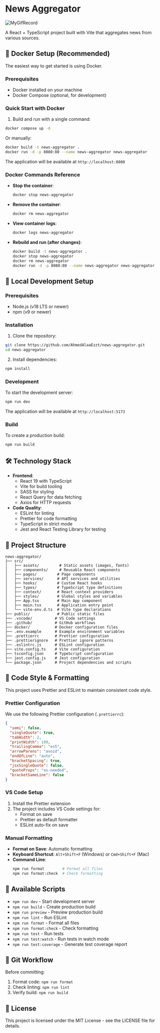 # News Aggregator
![MyGifRecord](https://github.com/user-attachments/assets/d5a9743a-b64f-4e4b-aea8-b32e23fbae9d)

A React + TypeScript project built with Vite that aggregates news from various sources.

## 🐳 Docker Setup (Recommended)

The easiest way to get started is using Docker.

### Prerequisites

- Docker installed on your machine
- Docker Compose (optional, for development)

### Quick Start with Docker

1. Build and run with a single command:

```bash
docker compose up -d
```

Or manually:

```bash
docker build -t news-aggregator .
docker run -d -p 8080:80 --name news-aggregator news-aggregator
```

The application will be available at `http://localhost:8080`

### Docker Commands Reference

- **Stop the container**:

  ```bash
  docker stop news-aggregator
  ```

- **Remove the container**:

  ```bash
  docker rm news-aggregator
  ```

- **View container logs**:

  ```bash
  docker logs news-aggregator
  ```

- **Rebuild and run (after changes)**:
  ```bash
  docker build -t news-aggregator .
  docker stop news-aggregator
  docker rm news-aggregator
  docker run -d -p 8080:80 --name news-aggregator news-aggregator
  ```

## 🚀 Local Development Setup

### Prerequisites

- Node.js (v18 LTS or newer)
- npm (v9 or newer)

### Installation

1. Clone the repository:

```bash
git clone https://github.com/AhmedAlaaEzzt/news-aggregator.git
cd news-aggregator
```

2. Install dependencies:

```bash
npm install
```

### Development

To start the development server:

```bash
npm run dev
```

The application will be available at `http://localhost:5173`

### Build

To create a production build:

```bash
npm run build
```

## 🛠️ Technology Stack

- **Frontend**:
  - React 19 with TypeScript
  - Vite for build tooling
  - SASS for styling
  - React Query for data fetching
  - Axios for HTTP requests
- **Code Quality**:
  - ESLint for linting
  - Prettier for code formatting
  - TypeScript in strict mode
  - Jest and React Testing Library for testing

## 📁 Project Structure

```
news-aggregator/
├── src/
│   ├── assets/         # Static assets (images, fonts)
│   ├── components/     # Reusable React components
│   ├── pages/         # Page components
│   ├── services/      # API services and utilities
│   ├── hooks/         # Custom React hooks
│   ├── types/         # TypeScript type definitions
│   ├── context/       # React context providers
│   ├── styles/        # Global styles and variables
│   ├── App.tsx        # Main App component
│   ├── main.tsx       # Application entry point
│   └── vite-env.d.ts  # Vite type declarations
├── public/            # Public static files
├── .vscode/          # VS Code settings
├── .github/          # GitHub workflows
├── docker/           # Docker configuration files
├── .env.example      # Example environment variables
├── .prettierrc       # Prettier configuration
├── .prettierignore   # Prettier ignore patterns
├── .eslintrc.js      # ESLint configuration
├── vite.config.ts    # Vite configuration
├── tsconfig.json     # TypeScript configuration
├── jest.config.js    # Jest configuration
└── package.json      # Project dependencies and scripts
```

## 📝 Code Style & Formatting

This project uses Prettier and ESLint to maintain consistent code style.

### Prettier Configuration

We use the following Prettier configuration (`.prettierrc`):

```json
{
  "semi": false,
  "singleQuote": true,
  "tabWidth": 2,
  "printWidth": 100,
  "trailingComma": "es5",
  "arrowParens": "avoid",
  "endOfLine": "auto",
  "bracketSpacing": true,
  "jsxSingleQuote": false,
  "quoteProps": "as-needed",
  "bracketSameLine": false
}
```

### VS Code Setup

1. Install the Prettier extension
2. The project includes VS Code settings for:
   - Format on save
   - Prettier as default formatter
   - ESLint auto-fix on save

### Manual Formatting

- **Format on Save**: Automatic formatting
- **Keyboard Shortcut**: `Alt+Shift+F` (Windows) or `Cmd+Shift+F` (Mac)
- **Command Line**:
  ```bash
  npm run format        # Format all files
  npm run format:check  # Check formatting
  ```

## 🔧 Available Scripts

- `npm run dev` - Start development server
- `npm run build` - Create production build
- `npm run preview` - Preview production build
- `npm run lint` - Run ESLint
- `npm run format` - Format all files
- `npm run format:check` - Check formatting
- `npm run test` - Run tests
- `npm run test:watch` - Run tests in watch mode
- `npm run test:coverage` - Generate test coverage report

## 🔄 Git Workflow

Before committing:

1. Format code: `npm run format`
2. Check linting: `npm run lint`
3. Verify build: `npm run build`

## 📄 License

This project is licensed under the MIT License - see the LICENSE file for details.
